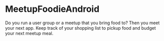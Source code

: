 # MeetupFoodieAndroid
Do you run a user group or a meetup that you bring food to? Then you meet your next app.
Keep track of your shopping list to pickup food and budget your next meetup meal.
